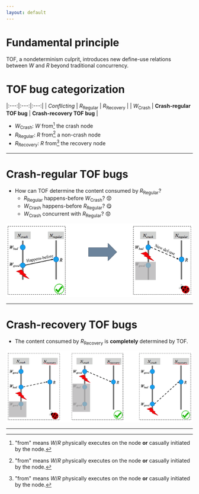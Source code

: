 ```yaml
---
layout: default
---
```


# [](#header-1) Fundamental principle
TOF, a nondeterminism culprit, introduces new define-use relations between _W_ and _R_ beyond traditional concurrency.

# [](#header-1)TOF bug categorization

|:---:|:---:|:---:|
| _Conflicting_ | _R_<sub>Regular</sub> | _R_<sub>Recovery</sub> |
| _W_<sub>Crash</sub> | **Crash-regular TOF bug** | **Crash-recovery TOF bug** |


* _W_<sub>Crash</sub>: _W_ from[^1] the crash node
* _R_<sub>Regular</sub>: _R_ from[^1] a non-crash node
* _R_<sub>Recovery</sub>: _R_ from[^1] the recovery node

---

# [](#header-1)Crash-regular TOF bugs
*  How can TOF determine the content consumed by _R_<sub>Regular</sub>?
    * _R_<sub>Regular</sub> happens-before _W_<sub>Crash</sub>? :worried:
    * _W_<sub>Crash</sub> happens-before _R_<sub>Regular</sub>? :yum:
    * _W_<sub>Crash</sub> concurrent with _R_<sub>Regular</sub>? :worried:

![](./crash-regular.png)

---

# [](#header-1)Crash-recovery TOF bugs
*  The content consumed by _R_<sub>Recovery</sub> is **completely** determined by TOF.

![](./crash-recovery.png)

---
[^1]: "from" means _W_/_R_ physically executes on the node **or** casually initiated by the node.
